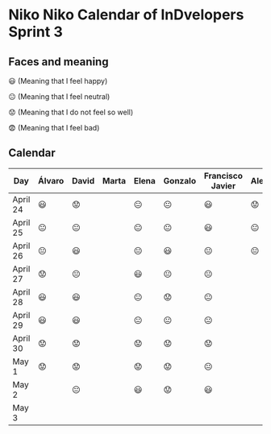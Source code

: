 # Niko Niko Calendar of InDvelopers Sprint 3

## Faces and meaning
:smiley: (Meaning that I feel happy)

:neutral_face: (Meaning that I feel neutral)

:worried: (Meaning that I do not feel so well)

:fearful: (Meaning that I feel bad)


## Calendar

| Day           |     Álvaro    |     David     |     Marta     |     Elena     |    Gonzalo    |Francisco Javier|   Alejandro   |     Luis      |  Juan Pablo   |    Moises     |   Fernando    |
| ------------- | ------------- | ------------- | ------------- | ------------- | ------------- | -------------- | ------------- | ------------- | ------------- | ------------- | ------------- |
| April 24      |   :smiley:    |   :worried:   |               | :neutral_face:| :neutral_face:|   :smiley:     |   :worried:   |       😃      |    :smiley:   |               |   :neutral_face:            |
| April 25      |:neutral_face: | :neutral_face:|               | :neutral_face:| :neutral_face:|   :smiley:     | :neutral_face:| :neutral_face:|   :worried:   |               |    :neutral_face:           | 
| April 26      |:neutral_face: |   :smiley:    |               | :neutral_face:|    :smiley:   | :neutral_face: | :neutral_face:|               |   :fearful:   |               |    :neutral_face:           |
| April 27      |:worried:      | :neutral_face:|               |    :smiley:   | :neutral_face:| :neutral_face: |               |               |   :smiley:    |               |        :neutral_face:        |
| April 28      | :smiley:      |   :smiley:    |               |:neutral_face: |   :worried:   | :neutral_face: |               |               |   :smiley:    |               |        :smiley:       |
| April 29      | :smiley:      |   :smiley:    |               | :neutral_face:| :neutral_face:| :neutral_face: |               |               | :neutral_face:|               |        :neutral_face:        |
| April 30      |:worried:      |   :worried:   |               | :worried:     |   :worried:   |   :worried:    |               |               | :neutral_face:|               |               |
| May 1         |:worried:      |   :worried:   |               |    :worried:  |   :worried:   | :neutral_face: |               |               |  :smiley:     |               |               |
| May 2         |               | :neutral_face:|               |   :smiley:    |   :worried:   |    :smiley:    |               |               | :neutral_face:|               |               |
| May 3         |               |               |               |               |               |                |               |               |               |               |               |

